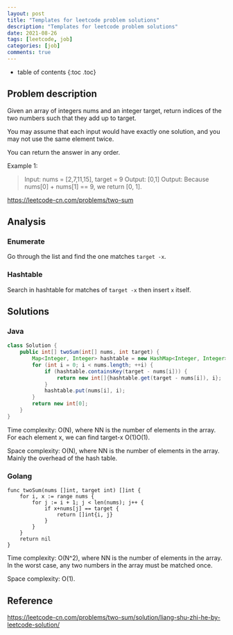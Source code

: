 ```yaml
---
layout: post
title: "Templates for leetcode problem solutions"
description: "Templates for leetcode problem solutions"
date: 2021-08-26
tags: [leetcode, job]
categories: [job]
comments: true
---
```


* table of contents
{:toc .toc}

## Problem description

Given an array of integers nums and an integer target, return indices of the two numbers such that they add up to target.

You may assume that each input would have exactly one solution, and you may not use the same element twice.

You can return the answer in any order.

Example 1:

> Input: nums = [2,7,11,15], target = 9
> Output: [0,1]
> Output: Because nums[0] + nums[1] == 9, we return [0, 1].

<https://leetcode-cn.com/problems/two-sum>

## Analysis

### Enumerate

Go through the list and find the one matches `target -x`.

### Hashtable

Search in hashtable for matches of `target -x` then insert `x` itself.

## Solutions

### Java

```java
class Solution {
    public int[] twoSum(int[] nums, int target) {
        Map<Integer, Integer> hashtable = new HashMap<Integer, Integer>();
        for (int i = 0; i < nums.length; ++i) {
            if (hashtable.containsKey(target - nums[i])) {
                return new int[]{hashtable.get(target - nums[i]), i};
            }
            hashtable.put(nums[i], i);
        }
        return new int[0];
    }
}
```

Time complexity: O(N), where NN is the number of elements in the array. For each element x, we can find target-x O(1)O(1).

Space complexity: O(N), where NN is the number of elements in the array. Mainly the overhead of the hash table.

### Golang

```golang
func twoSum(nums []int, target int) []int {
    for i, x := range nums {
        for j := i + 1; j < len(nums); j++ {
            if x+nums[j] == target {
                return []int{i, j}
            }
        }
    }
    return nil
}
```

Time complexity: O(N^2), where NN is the number of elements in the array. In the worst case, any two numbers in the array must be matched once.

Space complexity: O(1).

## Reference

<https://leetcode-cn.com/problems/two-sum/solution/liang-shu-zhi-he-by-leetcode-solution/>
